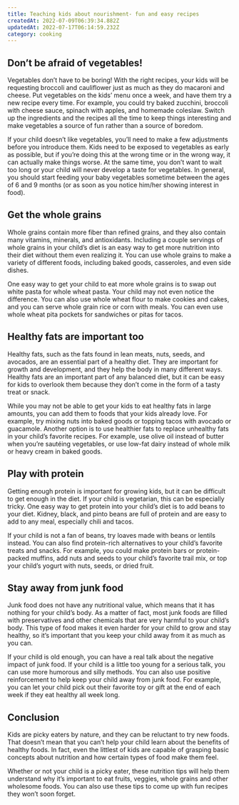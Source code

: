 ```yaml
---
title: Teaching kids about nourishment- fun and easy recipes
createdAt: 2022-07-09T06:39:34.882Z
updatedAt: 2022-07-17T06:14:59.232Z
category: cooking
---
```


## Don’t be afraid of vegetables!

Vegetables don’t have to be boring! With the right recipes, your kids will be requesting broccoli and cauliflower just as much as they do macaroni and cheese. Put vegetables on the kids’ menu once a week, and have them try a new recipe every time. For example, you could try baked zucchini, broccoli with cheese sauce, spinach with apples, and homemade coleslaw. Switch up the ingredients and the recipes all the time to keep things interesting and make vegetables a source of fun rather than a source of boredom.

If your child doesn’t like vegetables, you’ll need to make a few adjustments before you introduce them. Kids need to be exposed to vegetables as early as possible, but if you’re doing this at the wrong time or in the wrong way, it can actually make things worse. At the same time, you don’t want to wait too long or your child will never develop a taste for vegetables. In general, you should start feeding your baby vegetables sometime between the ages of 6 and 9 months (or as soon as you notice him/her showing interest in food).

## Get the whole grains

Whole grains contain more fiber than refined grains, and they also contain many vitamins, minerals, and antioxidants. Including a couple servings of whole grains in your child’s diet is an easy way to get more nutrition into their diet without them even realizing it. You can use whole grains to make a variety of different foods, including baked goods, casseroles, and even side dishes.

One easy way to get your child to eat more whole grains is to swap out white pasta for whole wheat pasta. Your child may not even notice the difference. You can also use whole wheat flour to make cookies and cakes, and you can serve whole grain rice or corn with meals. You can even use whole wheat pita pockets for sandwiches or pitas for tacos.

## Healthy fats are important too

Healthy fats, such as the fats found in lean meats, nuts, seeds, and avocados, are an essential part of a healthy diet. They are important for growth and development, and they help the body in many different ways. Healthy fats are an important part of any balanced diet, but it can be easy for kids to overlook them because they don’t come in the form of a tasty treat or snack.

While you may not be able to get your kids to eat healthy fats in large amounts, you can add them to foods that your kids already love. For example, try mixing nuts into baked goods or topping tacos with avocado or guacamole. Another option is to use healthier fats to replace unhealthy fats in your child’s favorite recipes. For example, use olive oil instead of butter when you’re sautéing vegetables, or use low-fat dairy instead of whole milk or heavy cream in baked goods.

## Play with protein

Getting enough protein is important for growing kids, but it can be difficult to get enough in the diet. If your child is vegetarian, this can be especially tricky. One easy way to get protein into your child’s diet is to add beans to your diet. Kidney, black, and pinto beans are full of protein and are easy to add to any meal, especially chili and tacos.

If your child is not a fan of beans, try loaves made with beans or lentils instead. You can also find protein-rich alternatives to your child’s favorite treats and snacks. For example, you could make protein bars or protein-packed muffins, add nuts and seeds to your child’s favorite trail mix, or top your child’s yogurt with nuts, seeds, or dried fruit.

## Stay away from junk food

Junk food does not have any nutritional value, which means that it has nothing for your child’s body. As a matter of fact, most junk foods are filled with preservatives and other chemicals that are very harmful to your child’s body. This type of food makes it even harder for your child to grow and stay healthy, so it’s important that you keep your child away from it as much as you can.

If your child is old enough, you can have a real talk about the negative impact of junk food. If your child is a little too young for a serious talk, you can use more humorous and silly methods. You can also use positive reinforcement to help keep your child away from junk food. For example, you can let your child pick out their favorite toy or gift at the end of each week if they eat healthy all week long.

## Conclusion

Kids are picky eaters by nature, and they can be reluctant to try new foods. That doesn’t mean that you can’t help your child learn about the benefits of healthy foods. In fact, even the littlest of kids are capable of grasping basic concepts about nutrition and how certain types of food make them feel.

Whether or not your child is a picky eater, these nutrition tips will help them understand why it’s important to eat fruits, veggies, whole grains and other wholesome foods. You can also use these tips to come up with fun recipes they won’t soon forget.
